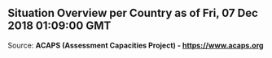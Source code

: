 ## Situation Overview per Country as of Fri, 07 Dec 2018 01:09:00 GMT

Source: **ACAPS (Assessment Capacities Project) - https://www.acaps.org**
